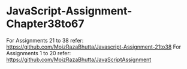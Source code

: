 # JavaScript-Assignment-Chapter38to67
For Assignments 21 to 38 refer: https://github.com/MoizRazaBhutta/Javascript-Assignment-21to38
For Assignments 1 to 20 refer: https://github.com/MoizRazaBhutta/JavaScriptAssignment
